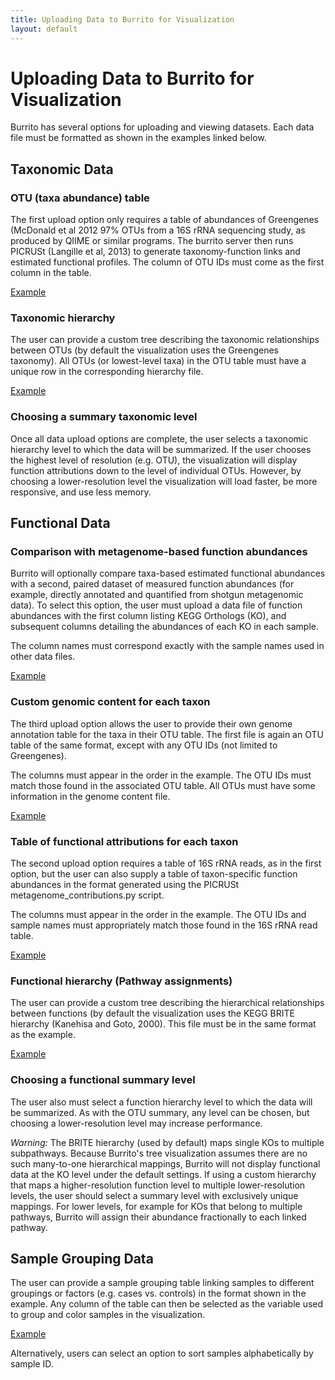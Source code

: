 ```yaml
---
title: Uploading Data to Burrito for Visualization
layout: default
---
```

# Uploading Data to Burrito for Visualization

Burrito has several options for uploading and viewing datasets. Each data file must be formatted as shown in the examples linked below.

<h2 id="taxonomy">Taxonomic Data</h2>

<h3>OTU (taxa abundance) table</h3>

The first upload option only requires a table of abundances of Greengenes (McDonald et al 2012 97% OTUs from a 16S rRNA sequencing study, as produced by QIIME or similar programs. 
The burrito server then runs PICRUSt (Langille et al, 2013) to generate taxonomy-function links and estimated functional profiles. The column of OTU IDs must come as the first column in the table.

<a href="https://elbo-spice.gs.washington.edu/shiny/burrito/Data/examples/example_otus.txt" target="_blank">Example </a>

<h3>Taxonomic hierarchy</h3>

The user can provide a custom tree describing the taxonomic relationships between OTUs (by default the visualization uses the Greengenes taxonomy).
All OTUs (or lowest-level taxa) in the OTU table must have a unique row in the corresponding hierarchy file.

<a href="https://elbo-spice.gs.washington.edu/shiny/burrito/Data/examples/example_tax_hierarchy.txt" target="_blank">Example </a>

<h3>Choosing a summary taxonomic level</h3>

Once all data upload options are complete, the user selects a taxonomic hierarchy level to which the data will be summarized. 
If the user chooses the highest level of resolution (e.g. OTU), the visualization will display function attributions down to the level of individual OTUs. 
However, by choosing a lower-resolution level the visualization will load faster, be more responsive, and use less memory.


<h2 id="function">Functional Data</h2>

<h3>Comparison with metagenome-based function abundances</h3>

Burrito will optionally compare taxa-based estimated functional abundances with a second, paired dataset of measured function abundances (for example, directly annotated and quantified from shotgun metagenomic data). To select this option, the user must upload a data file of function abundances with the first column listing KEGG Orthologs (KO), 
and subsequent columns detailing the abundances of each KO in each sample. 

The column names must correspond exactly with the sample names used in other data files.

<a href="https://elbo-spice.gs.washington.edu/shiny/burrito/Data/examples/example_metagenome.txt" target="_blank">Example </a>

<h3>Custom genomic content for each taxon</h3>

The third upload option allows the user to provide their own genome annotation table for the taxa in their OTU table. The first file is again an OTU table of the same format, except with any OTU IDs (not limited to Greengenes). 

The columns must appear in the order in the example. The OTU IDs must match those found in the associated OTU table. All OTUs must have some information in the genome content file.

<a href="https://elbo-spice.gs.washington.edu/shiny/burrito/Data/examples/example_genome_content.txt" target="_blank">Example </a>

<h3>Table of functional attributions for each taxon</h3>

The second upload option requires a table of 16S rRNA reads, as in the first option, but the user can also supply a table of taxon-specific function abundances in the format generated using the PICRUSt metagenome_contributions.py script. 

The columns must appear in the order in the example. The OTU IDs and sample names must appropriately match those found in the 16S rRNA read table.

<a href="https://elbo-spice.gs.washington.edu/shiny/burrito/Data/examples/example_contributions.txt" target="_blank">Example </a>


<h3>Functional hierarchy (Pathway assignments)</h3>

The user can provide a custom tree describing the hierarchical relationships between functions (by default the visualization uses the KEGG BRITE hierarchy (Kanehisa and Goto, 2000). This file must be in the same format as the example.

<a href="https://elbo-spice.gs.washington.edu/shiny/burrito/Data/examples/example_func_hierarchy.txt" target="_blank">Example </a>

<h3>Choosing a functional summary level</h3>

The user also must select a function hierarchy level to which the data will be summarized. As with the OTU summary, any level can be chosen, but choosing a lower-resolution level may increase performance.

*Warning:* The BRITE hierarchy (used by default) maps single KOs to multiple subpathways. Because Burrito's tree visualization assumes there are no such many-to-one hierarchical mappings, Burrito will not display functional data at the KO level under the default settings.
If using a custom hierarchy that maps a higher-resolution function level to multiple lower-resolution levels, the user should select a summary level with exclusively unique mappings. For lower levels, for example for KOs that belong to multiple pathways, Burrito will assign 
their abundance fractionally to each linked pathway.

<h2 id="samples">Sample Grouping Data</h2>

The user can provide a sample grouping table linking samples to different groupings or factors (e.g. cases vs. controls) in the format shown in the example. Any column of the table can then be selected as the variable used to group and color samples in the visualization. 

<a href="https://elbo-spice.gs.washington.edu/shiny/burrito/Data/examples/example_sample_map.txt" target="_blank">Example </a>

Alternatively, users can select an option to sort samples alphabetically by sample ID.


